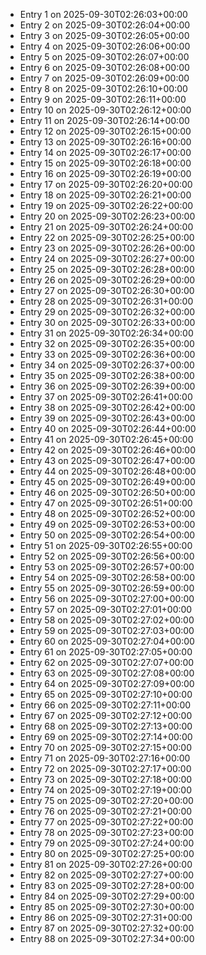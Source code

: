 - Entry 1 on 2025-09-30T02:26:03+00:00
- Entry 2 on 2025-09-30T02:26:04+00:00
- Entry 3 on 2025-09-30T02:26:05+00:00
- Entry 4 on 2025-09-30T02:26:06+00:00
- Entry 5 on 2025-09-30T02:26:07+00:00
- Entry 6 on 2025-09-30T02:26:08+00:00
- Entry 7 on 2025-09-30T02:26:09+00:00
- Entry 8 on 2025-09-30T02:26:10+00:00
- Entry 9 on 2025-09-30T02:26:11+00:00
- Entry 10 on 2025-09-30T02:26:12+00:00
- Entry 11 on 2025-09-30T02:26:14+00:00
- Entry 12 on 2025-09-30T02:26:15+00:00
- Entry 13 on 2025-09-30T02:26:16+00:00
- Entry 14 on 2025-09-30T02:26:17+00:00
- Entry 15 on 2025-09-30T02:26:18+00:00
- Entry 16 on 2025-09-30T02:26:19+00:00
- Entry 17 on 2025-09-30T02:26:20+00:00
- Entry 18 on 2025-09-30T02:26:21+00:00
- Entry 19 on 2025-09-30T02:26:22+00:00
- Entry 20 on 2025-09-30T02:26:23+00:00
- Entry 21 on 2025-09-30T02:26:24+00:00
- Entry 22 on 2025-09-30T02:26:25+00:00
- Entry 23 on 2025-09-30T02:26:26+00:00
- Entry 24 on 2025-09-30T02:26:27+00:00
- Entry 25 on 2025-09-30T02:26:28+00:00
- Entry 26 on 2025-09-30T02:26:29+00:00
- Entry 27 on 2025-09-30T02:26:30+00:00
- Entry 28 on 2025-09-30T02:26:31+00:00
- Entry 29 on 2025-09-30T02:26:32+00:00
- Entry 30 on 2025-09-30T02:26:33+00:00
- Entry 31 on 2025-09-30T02:26:34+00:00
- Entry 32 on 2025-09-30T02:26:35+00:00
- Entry 33 on 2025-09-30T02:26:36+00:00
- Entry 34 on 2025-09-30T02:26:37+00:00
- Entry 35 on 2025-09-30T02:26:38+00:00
- Entry 36 on 2025-09-30T02:26:39+00:00
- Entry 37 on 2025-09-30T02:26:41+00:00
- Entry 38 on 2025-09-30T02:26:42+00:00
- Entry 39 on 2025-09-30T02:26:43+00:00
- Entry 40 on 2025-09-30T02:26:44+00:00
- Entry 41 on 2025-09-30T02:26:45+00:00
- Entry 42 on 2025-09-30T02:26:46+00:00
- Entry 43 on 2025-09-30T02:26:47+00:00
- Entry 44 on 2025-09-30T02:26:48+00:00
- Entry 45 on 2025-09-30T02:26:49+00:00
- Entry 46 on 2025-09-30T02:26:50+00:00
- Entry 47 on 2025-09-30T02:26:51+00:00
- Entry 48 on 2025-09-30T02:26:52+00:00
- Entry 49 on 2025-09-30T02:26:53+00:00
- Entry 50 on 2025-09-30T02:26:54+00:00
- Entry 51 on 2025-09-30T02:26:55+00:00
- Entry 52 on 2025-09-30T02:26:56+00:00
- Entry 53 on 2025-09-30T02:26:57+00:00
- Entry 54 on 2025-09-30T02:26:58+00:00
- Entry 55 on 2025-09-30T02:26:59+00:00
- Entry 56 on 2025-09-30T02:27:00+00:00
- Entry 57 on 2025-09-30T02:27:01+00:00
- Entry 58 on 2025-09-30T02:27:02+00:00
- Entry 59 on 2025-09-30T02:27:03+00:00
- Entry 60 on 2025-09-30T02:27:04+00:00
- Entry 61 on 2025-09-30T02:27:05+00:00
- Entry 62 on 2025-09-30T02:27:07+00:00
- Entry 63 on 2025-09-30T02:27:08+00:00
- Entry 64 on 2025-09-30T02:27:09+00:00
- Entry 65 on 2025-09-30T02:27:10+00:00
- Entry 66 on 2025-09-30T02:27:11+00:00
- Entry 67 on 2025-09-30T02:27:12+00:00
- Entry 68 on 2025-09-30T02:27:13+00:00
- Entry 69 on 2025-09-30T02:27:14+00:00
- Entry 70 on 2025-09-30T02:27:15+00:00
- Entry 71 on 2025-09-30T02:27:16+00:00
- Entry 72 on 2025-09-30T02:27:17+00:00
- Entry 73 on 2025-09-30T02:27:18+00:00
- Entry 74 on 2025-09-30T02:27:19+00:00
- Entry 75 on 2025-09-30T02:27:20+00:00
- Entry 76 on 2025-09-30T02:27:21+00:00
- Entry 77 on 2025-09-30T02:27:22+00:00
- Entry 78 on 2025-09-30T02:27:23+00:00
- Entry 79 on 2025-09-30T02:27:24+00:00
- Entry 80 on 2025-09-30T02:27:25+00:00
- Entry 81 on 2025-09-30T02:27:26+00:00
- Entry 82 on 2025-09-30T02:27:27+00:00
- Entry 83 on 2025-09-30T02:27:28+00:00
- Entry 84 on 2025-09-30T02:27:29+00:00
- Entry 85 on 2025-09-30T02:27:30+00:00
- Entry 86 on 2025-09-30T02:27:31+00:00
- Entry 87 on 2025-09-30T02:27:32+00:00
- Entry 88 on 2025-09-30T02:27:34+00:00
